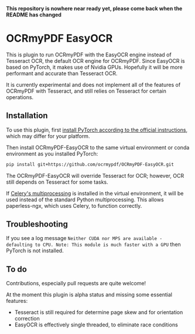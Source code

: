 **This repository is nowhere near ready yet, please come back when the README has changed**

# OCRmyPDF EasyOCR

This is plugin to run OCRmyPDF with the EasyOCR engine instead of Tesseract OCR,
the default OCR engine for OCRmyPDF. Since EasyOCR is based on PyTorch, it makes
use of Nvidia GPUs. Hopefully it will be more performant and accurate than Tesseract OCR.

It is currently experimental and does not implement all of the features of
OCRmyPDF with Tesseract, and still relies on Tesseract for certain operations.

## Installation

To use this plugin, first
[install PyTorch according to the official instructions](https://pytorch.org/),
which may differ for your platform.

Then install OCRmyPDF-EasyOCR to the same virtual environment or conda environment
as you installed PyTorch:

```bash
pip install git+https://github.com/ocrmypdf/OCRmyPDF-EasyOCR.git
```

The OCRmyPDF-EasyOCR will override Tesseract for OCR; however, OCR still depends
on Tesseract for some tasks.

If [Celery's multiprocessing](https://docs.celeryq.dev/en/stable/getting-started/introduction.html)
is installed in the virtual environment, it will be used instead of the standard
Python multiprocessing. This allows paperless-ngx, which uses Celery, to function correctly.

## Troubleshooting

If you see a log message
``Neither CUDA nor MPS are available - defaulting to CPU. Note: This module is much faster with a GPU``
then PyTorch is not installed.

## To do

Contributions, especially pull requests are quite welcome!

At the moment this plugin is alpha status and missing some essential features:
- Tesseract is still required for determine page skew and for orientation correction
- EasyOCR is effectively single threaded, to eliminate race conditions



